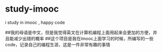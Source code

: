 # study-imooc
i study in imooc , happy code

##我的母语是中文，但是我觉得英文在计算机编程上面用起来会更加的方便，并且能减少出错的概率
##这个项目是我在imooc上面学习的时候，所编写的一些code，记录自己的编程生涯，这是一件非常有趣的事情
